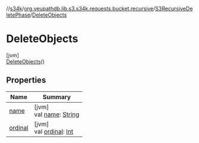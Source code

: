 //[s34k](../../../../index.md)/[org.veupathdb.lib.s3.s34k.requests.bucket.recursive](../../index.md)/[S3RecursiveDeletePhase](../index.md)/[DeleteObjects](index.md)

# DeleteObjects

[jvm]\
[DeleteObjects](index.md)()

## Properties

| Name | Summary |
|---|---|
| [name](../-list-objects/index.md#-372974862%2FProperties%2F-1216412040) | [jvm]<br>val [name](../-list-objects/index.md#-372974862%2FProperties%2F-1216412040): [String](https://kotlinlang.org/api/latest/jvm/stdlib/kotlin/-string/index.html) |
| [ordinal](../-list-objects/index.md#-739389684%2FProperties%2F-1216412040) | [jvm]<br>val [ordinal](../-list-objects/index.md#-739389684%2FProperties%2F-1216412040): [Int](https://kotlinlang.org/api/latest/jvm/stdlib/kotlin/-int/index.html) |
